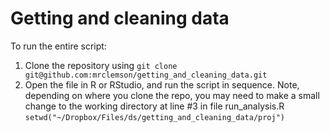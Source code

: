 # Getting and cleaning data

To run the entire script:
1. Clone the repository using `git clone git@github.com:mrclemson/getting_and_cleaning_data.git`
2. Open the file in R or RStudio, and run the script in sequence. Note, depending on where you clone the repo, you may need to make a small change to the working directory at line #3 in file run_analysis.R `setwd("~/Dropbox/Files/ds/getting_and_cleaning_data/proj")`

